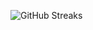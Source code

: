 ![GitHub Streaks](https://github-streaks-mqc9.onrender.com/streak/happilli/image?theme=midnight&cache_bust=1743201426&lang=ja)

